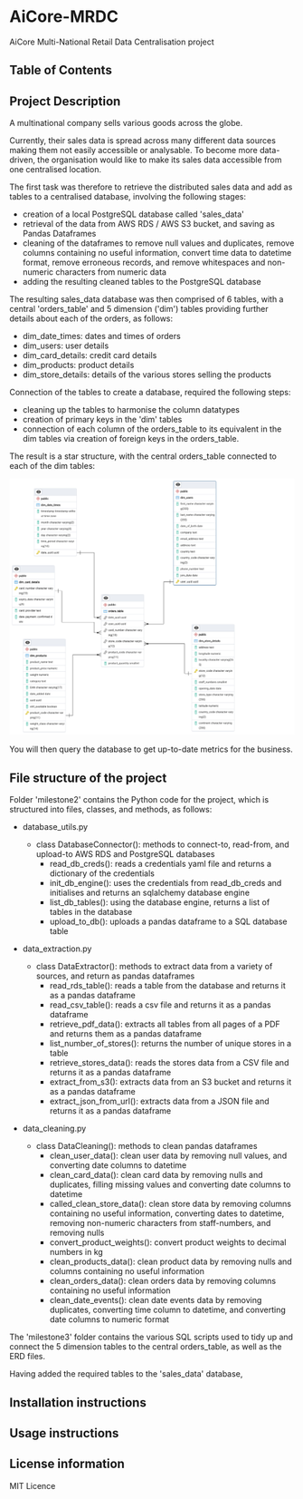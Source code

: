 # AiCore-MRDC
AiCore Multi-National Retail Data Centralisation project

## Table of Contents 

## Project Description

A multinational company sells various goods across the globe. 

Currently, their sales data is spread across many different data sources making them not easily accessible or analysable. To become more data-driven, the organisation would like to make its sales data accessible from one centralised location.

The first task was therefore to retrieve the distributed sales data and add as tables to a centralised database, involving the following stages:

- creation of a local PostgreSQL database called 'sales_data'
- retrieval of the data from AWS RDS / AWS S3 bucket, and saving as Pandas Dataframes
- cleaning of the dataframes to remove null values and duplicates, remove columns containing no useful information, convert time data to datetime format, remove erroneous records, and remove whitespaces and non-numeric characters from numeric data
- adding the resulting cleaned tables to the PostgreSQL database

The resulting sales_data database was then comprised of 6 tables, with a central 'orders_table' and 5 dimension ('dim') tables providing further details about each of the orders, as follows:

- dim_date_times: dates and times of orders
- dim_users: user details
- dim_card_details: credit card details
- dim_products: product details
- dim_store_details: details of the various stores selling the products

Connection of the tables to create a database, required the following steps:

- cleaning up the tables to harmonise the column datatypes
- creation of primary keys in the 'dim' tables
- connection of each column of the orders_table to its equivalent in the dim tables via creation of foreign keys in the orders_table.

The result is a star structure, with the central orders_table connected to each of the dim tables:

<img src="milestone3/sales_data_erd.png" alt="ERD Diagram" width="600"/>

You will then query the database to get up-to-date metrics for the business.

## File structure of the project

Folder 'milestone2' contains the Python code for the project, which is structured into files, classes, and methods, as follows:

- database_utils.py
    - class DatabaseConnector(): methods to connect-to, read-from, and upload-to AWS RDS and PostgreSQL databases
        - read_db_creds(): reads a credentials yaml file and returns a dictionary of the credentials
        - init_db_engine(): uses the credentials from read_db_creds and initialises and returns an sqlalchemy database engine
        - list_db_tables(): using the database engine, returns a list of tables in the database
        - upload_to_db(): uploads a pandas dataframe to a SQL database table
        
- data_extraction.py
    - class DataExtractor(): methods to extract data from a variety of sources, and return as pandas dataframes
        - read_rds_table(): reads a table from the database and returns it as a pandas dataframe
        - read_csv_table(): reads a csv file and returns it as a pandas dataframe
        - retrieve_pdf_data(): extracts all tables from all pages of a PDF and returns them as a pandas dataframe
        - list_number_of_stores(): returns the number of unique stores in a table
        - retrieve_stores_data(): reads the stores data from a CSV file and returns it as a pandas dataframe
        - extract_from_s3(): extracts data from an S3 bucket and returns it as a pandas dataframe
        - extract_json_from_url(): extracts data from a JSON file and returns it as a pandas dataframe

- data_cleaning.py
    - class DataCleaning(): methods to clean pandas dataframes
        - clean_user_data(): clean user data by removing null values, and converting date columns to datetime
        - clean_card_data(): clean card data by removing nulls and duplicates, filling missing values and converting date columns to datetime
        - called_clean_store_data(): clean store data by removing columns containing no useful information, 
        converting dates to datetime, removing non-numeric characters from staff-numbers, and removing nulls
        - convert_product_weights(): convert product weights to decimal numbers in kg
        - clean_products_data(): clean product data by removing nulls and columns containing no useful information
        - clean_orders_data(): clean orders data by removing columns containing no useful information
        - clean_date_events(): clean date events data by removing duplicates, converting time column to datetime,
        and converting date columns to numeric format

The 'milestone3' folder contains the various SQL scripts used to tidy up and connect the 5 dimension tables to the central orders_table, as well as the ERD files.

Having added the required tables to the 'sales_data' database, 
 

## Installation instructions

## Usage instructions

## License information

MIT Licence
